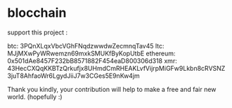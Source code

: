 # blocchain


support this project :

btc: 3PQnXLqxVbcVGhFNqdzwwdwZecmnqTav45
ltc: MJjMXwPyWRwemzn69mxkSMUKfByKopUtbE
ethereum: 0x501dAe8457F232bB8571882F454eaD800306d318
xmr: 43HecCXQqKKBTzQrkufjx8UHmdCmRHEAKLvfVijrpMiGFw9Lkbn8cRVSNZ3juT8AhfaoWr6LgydJiiJ7w3CGes5E9nKw4jm

Thank you kindly, your contribution will help to make a free and fair new world. (hopefully :)
